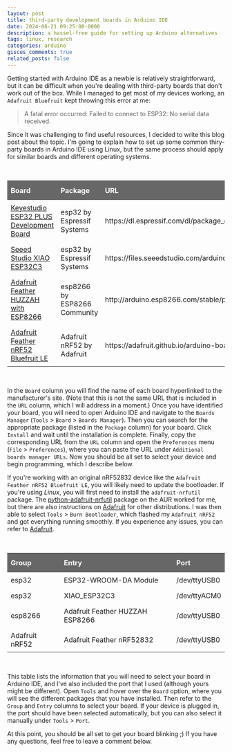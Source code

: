 ```yaml
---
layout: post
title: third-party development boards in Arduino IDE
date: 2024-06-21 09:25:00-0000
description: a hassel-free guide for setting up Arduino alternatives
tags: linux, research
categories: arduino
giscus_comments: true
related_posts: false
---
```


<style>
#boards {
  border-collapse: collapse;
  width: 100%;
}
#boards td, #boards th {
    border: 1px;
    text-align: left;
    padding: 8px;
}
/* #boards tr:nth-child(even){background-color: #f2f2f2;} */
/* #boards tr:hover {background-color: #ddd;} */
#boards th {
  padding-top: 12px;
  padding-bottom: 12px;
  text-align: left;
  background-color: #676767;
  color: white;
}
</style>

Getting started with Arduino IDE as a newbie is relatively straightforward, but it can be difficult when you're dealing with third-party boards that don't work out of the box. While I managed to get most of my devices working, an `Adafruit Bluefruit` kept throwing this error at me:

> A fatal error occurred: Failed to connect to ESP32: No serial data received.

Since it was challenging to find useful resources, I decided to write this blog post about the topic. I'm going to explain how to set up some common thiry-party boards in Arduino IDE using Linux, but the same process should apply for similar boards and different operating systems.

<br>
<table id="boards">
  <tr>
    <th>Board</th>
    <th>Package</th>
    <th>URL</th>
  </tr>
  <tr>
    <td><a href="https://www.keyestudio.com/products/keyestudio-esp32-plus-development-board-woroom-32-module-wifibluetooth-compatible-with-arduino">Keyestudio ESP32 PLUS Development Board</a></td>
    <td>esp32 by Espressif Systems</td>
    <td>https://dl.espressif.com/dl/package_esp32_index.json</td>
  </tr>
  <tr>
    <td><a href="https://www.seeedstudio.com/Seeed-XIAO-ESP32C3-p-5431.html">Seeed Studio XIAO ESP32C3</a></td>
    <td>esp32 by Espressif Systems</td>
    <td>https://files.seeedstudio.com/arduino/package_seeeduino_boards_index.json</td>
  </tr>
  <tr>
    <td><a href="https://www.adafruit.com/product/2821">Adafruit Feather HUZZAH with ESP8266</a></td>
    <td>esp8266 by ESP8266 Community</td>
    <td>http://arduino.esp8266.com/stable/package_esp8266com_index.json</td>
  </tr>
  <tr>
    <td><a href="https://www.digikey.ie/en/products/detail/adafruit-industries-llc/3406/7034992">Adafruit Feather nRF52 Bluefruit LE</a></td>
    <td>Adafruit nRF52 by Adafruit</td>
    <td>https://adafruit.github.io/arduino-board-index/package_adafruit_index.json</td>
  </tr>
</table>
<br>

In the `Board` column you will find the name of each board hyperlinked to the manufacturer's site. (Note that this is not the same URL that is included in the `URL` column, which I will address in a moment.) Once you have identified your board, you will need to open Arduino IDE and navigate to the `Boards Manager` (`Tools` > `Board` > `Boards Manager`). Then you can search for the appropriate package (listed in the `Package` column) for your board. Click `Install` and wait until the installation is complete. Finally, copy the corresponding URL from the `URL` column and open the `Preferences` menu (`File` > `Preferences`), where you can paste the URL under `Additional boards manager URLs`. Now you should be all set to select your device and begin programming, which I describe below.

If you're working with an original nRF52832 device like the `Adafruit Feather nRF52 Bluefruit LE`, you will likely need to update the bootloader. If you're using <i>Linux</i>, you will first need to install the `adafruit-nrfutil` package. The <a href="https://aur.archlinux.org/packages/python-adafruit-nrfutil">python-adafruit-nrfutil</a> package on the AUR worked for me, but there are also instructions on <a href="https://aur.archlinux.org/packages/python-adafruit-nrfutil">Adafruit</a> for other distributions. I was then able to select `Tools` > `Burn Bootloader`, which flashed my `Adafruit nRF52` and got everything running smoothly. If you experience any issues, you can refer to <a href="https://learn.adafruit.com/bluefruit-nrf52-feather-learning-guide/updating-the-bootloader">Adafruit</a>.

<br>
<table id="boards">
  <tr>
    <th>Group</th>
    <th>Entry</th>
    <th>Port</th>
  </tr>
  <tr>
    <td>esp32</td>
    <td>ESP32-WROOM-DA Module</td>
    <td>/dev/ttyUSB0</td>
  </tr>
  <tr>
    <td>esp32</td>
    <td>XIAO_ESP32C3</td>
    <td>/dev/ttyACM0</td>
  </tr>
  <tr>
    <td>esp8266</td>
    <td>Adafruit Feather HUZZAH ESP8266</td>
    <td>/dev/ttyUSB0</td>
  </tr>
  <tr>
    <td>Adafruit nRF52</td>
    <td>Adafruit Feather nRF52832</td>
    <td>/dev/ttyUSB0</td>
  </tr>
</table>
<br>

This table lists the information that you will need to select your board in Arduino IDE, and I've also included the port that I used (although yours might be different). Open `Tools` and hover over the `Board` option, where you will see the different packages that you have installed. Then refer to the `Group` and `Entry` columns to select your board. If your device is plugged in, the port should have been selected automatically, but you can also select it manually under `Tools` > `Port`.

At this point, you should be all set to get your board blinking ;) If you have any questions, feel free to leave a comment below.
